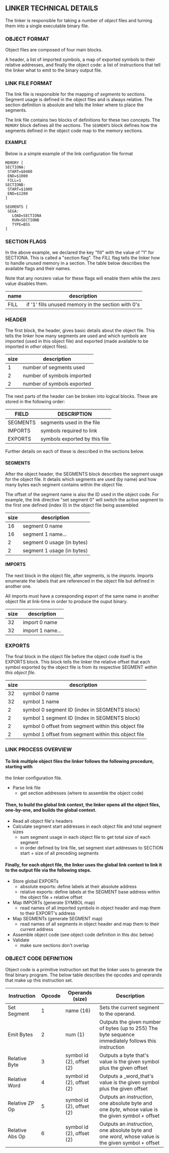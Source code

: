 ## LINKER TECHNICAL DETAILS

The linker is responsible for taking a number of _object_ files and turning them into a
single executable binary file.

### OBJECT FORMAT
Object files are composed of four main blocks.

A header, a list of imported symbols, a map of exported symbols to their relative
addresses, and finally the object code: a list of instructions that tell the linker
what to emit to the binary output file.

### LINK FILE FORMAT
The link file is responsible for the mapping of _segments_ to _sections_.
Segment usage is defined in the object files and is always relative.  The section
definition is absolute and tells the linker where to place the segments.

The link file contains two blocks of definitions for these two concepts.
The `MEMORY` block defines all the _sections_.
The `SEGMENTS` block defines how the segments defined in the object code map to the memory sections.

#### EXAMPLE
Below is a simple example of the link configuration file format

```
MEMORY [
SECTIONA:
 START=$0400
 END=$1000
 FILL=1
SECTIONB:
 START=$1000
 END=$1200
]

SEGMENTS [
 SEGA:
   LOAD=SECTIONA
   RUN=SECTIONB
   TYPE=BSS
]
```

### SECTION FLAGS
In the above example, we declared the key "fill" with the value of "1" for SECTIONA.
This is called a "section flag".  The _FILL_ flag tells the linker how to handle unused
memory in a section.  The table below describes the available flags and their names.

Note that any nonzero value for these flags will enable them while the zero value disables them.

| name | description
|------|--------------------------------------------------------------
| FILL |  if '1' fills unused memory in the section with 0's


### HEADER
The first block, the header, gives basic details about the object file.  This tells the linker how
many segments are used and which symbols are imported (used in this object file) and exported (made
available to be imported in _other_ object files).

| size |  description
|------|---------------------------------------------------------
|   1  | number of segments used
|   2  | number of symbols imported
|   2  | number of symbols exported

The next parts of the header can be broken into logical blocks.  These are stored in the following order:

|  FIELD         | DESCRIPTION                   |
|----------------|-------------------------------|
| SEGMENTS       | segments used in the file     |
| IMPORTS        | symbols required to link      |
| EXPORTS        | symbols exported by this file |

Further details on each of these is described in the sections below.

#### SEGMENTS
After the object header, the SEGMENTS block describes the segment usage for the object file.  It details which segments
are used (by name) and how many bytes each segment contains within the object file.

The offset of the segment name is also the ID used in the object code.  For example, the
link directive "set segment 0" will switch the active segment to the first one defined (index 0) in
the object file being assembled

| size |  description
|------|---------------------------------------------------------
|  16  | segment 0 name
|  16  | segment 1 name...
|   2  | segment 0 usage (in bytes)
|   2  | segment 1 usage (in bytes)

#### IMPORTS
The next block in the object file, after segments, is the _imports_.
Imports enumerate the labels that are referenced in the object file but defined in another
one.

All imports must have a coresponding export of the same name in another
object file at link-time in order to produce the ouput binary.

| size | description
|------|---------------------------------------
|  32  | import 0 name
|  32  | import 1 name...

### EXPORTS
The final block in the object file before the object code itself is the EXPORTS block.
This block tells the linker the relative offset that each symbol exported by the object file
is from its respective SEGMENT _within this object file_.

| size | description
|------|---------------------------------------------------------
|  32  | symbol 0 name
|  32  | symbol 1 name
|  2   | symbol 0 segment ID (index in SEGMENTS block)
|  2   | symbol 1 segment ID (index in SEGMENTS block)
|  2   | symbol 0 offset from segment within this object file
|  2   | symbol 1 offset from segment within this object file

### LINK PROCESS OVERVIEW
#### To link multiple object files the linker follows the following procedure, starting with
the linker configuration file.

* Parse link file
  * get section addresses (where to assemble the object code)

#### Then, to build the global link context, the linker opens all the object files, one-by-one, and builds the global context.

* Read all object file's headers
* Calculate segment start addresses in each object file and total segment sizes
  * sum segment usage in each object file to get total size of each segment
  * in order defined by link file, set segment start addresses to SECTION start + size of all
     preceding segments

#### Finally, for each object file, the linker uses the global link context to link it to the output file via the following steps.

* Store global EXPORTs
  * absolute exports: define labels at their absolute address
  * relative exports: define labels at the SEGMENT base address within the object file + relative offset
* Map IMPORTs (generate SYMBOL map)
  * read names of all imported symbols in object header and map them to their EXPORT's address
* Map SEGMENTs (generate SEGMENT map)
  * read names of all segments in object header and map them to their current address
* Assemble object code (see object code definition in this doc below)
* Validate
  * make sure sections don't overlap

### OBJECT CODE DEFINITION
Object code is a primitive instruction set that the linker uses to generate
the final binary program.  The below table describes the opcodes and operands that make up
this instruction set.

|  Instruction   |Opcode| Operands (size)             | Description
|----------------|------|-----------------------------|------------------------------------------------------------------------------------------------------|
| Set Segment    |  1   | name (16)                   | Sets the current segment to the operand.                                                             |
| Emit Bytes     |  2   | num (1)                     | Outputs the given number of bytes (up to 255) The byte sequence immediately follows this instruction |
| Relative Byte  |  3   | symbol id (2), offset (2)   | Outputs a byte that's value is the given symbol plus the given offset                                |
| Relative Word  |  4   | symbol id (2), offset (2)   | Outputs a _word_that's value is the given symbol plus the given offset                               |
| Relative ZP Op |  5   | symbol id (2), offset (2)   | Outputs an _instruction_, one absolute byte and one _byte_, whose value is the given symbol + offset |
| Relative Abs Op|  6   | symbol id (2), offset (2)   | Outputs an _instruction_, one absolute byte and one _word_, whose value is the given symbol + offset |
